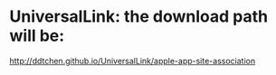 # UniversalLink: the download path will be:
http://ddtchen.github.io/UniversalLink/apple-app-site-association